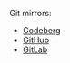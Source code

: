 Git mirrors:
- [Codeberg](https://codeberg.org/paveloom/dotfiles)
- [GitHub](https://github.com/Paveloom/dotfiles)
- [GitLab](https://gitlab.com/paveloom-g/personal/dotfiles)
